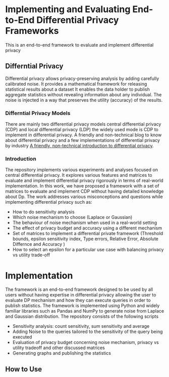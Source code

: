 # Implementing and Evaluating End-to-End Differential Privacy Frameworks
This is an end-to-end framework to evaluate and implement differential privacy 

## Differntial Privacy

Differential privacy allows privacy-preserving analysis by adding carefully calibrated noise.  It provides a mathematical framework for releasing statistical results about a dataset
It enables the data holder to publish aggregate statistics without revealing information about any individual. The noise is injected in a way that preserves the utility (accuracy) of the 
results. 

### Differntial Privacy Models
There are mainly two differential privacy models central differential privacy (CDP) and local differential privacy (LDP) the widely used mode is CDP to implement in differential privacy. A friendly and non-technical blog to know about differential privacy and a few implementations of differential privacy by industry [A friendly, non-technical introduction to differential privacy](https://desfontain.es/blog/friendly-intro-to-differential-privacy.html). 

### Introduction
The repository implements various experiments and analyses focused on central differential privacy. It explores various features and matrices to evaluate and implement differential privacy rigorously in terms of real-world implementation. 
In this work, we have proposed a framework with a set of matrices to evaluate and implement CDP without having detailed knowledge about Dp. 
The work addresses various misconceptions and questions while implementing differential privacy such as:

 *  How to do sensitivity analysis
 *  Which noise mechanism to choose (Laplace or Gaussian)
 *  The behaviour of noise mechanism when used in a real-world setting
 *  The effect of privacy budget and accuracy using a different mechanism
 *  Set of matrices to implement a differential private framework (Threshold bounds, epsilon sensitivity index, Type errors, Relative Error, Absolute Differnce and Accuracy )
 *  How to select an epsilon for a particular use case with balancing privacy vs utility trade-off

# Implementation
The framework is an end-to-end framework designed to be used by all users without having expertise in differential privacy allowing the user to evaluate DP mechanism and how they can execute queries in order to publish statistics. The framework is implemented using Python and widely familiar libraries such as Pandas and NumPy to generate noise from Laplace and Gaussian distribution. The repository consists of the following scripts 
* Sensitivity analysis: count sensitivity, sum sensitivity and average
* Adding Noise to the queries tailored to the sensitivity of the query being executed
* Evaluation of privacy budget concerning noise mechanism, privacy vs utility tradeoff and other discussed matrices
* Generating graphs and publishing the statistics

## How to Use


